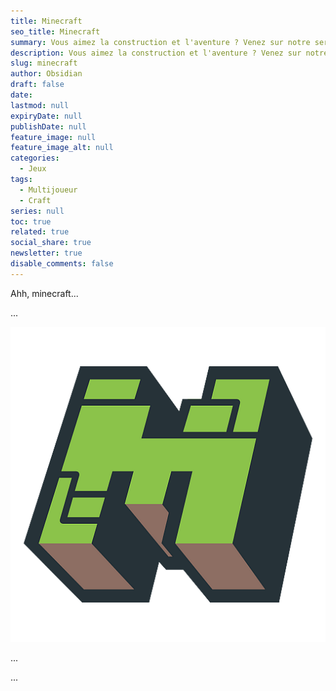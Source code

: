 ```yaml
---
title: Minecraft
seo_title: Minecraft
summary: Vous aimez la construction et l'aventure ? Venez sur notre serveur Minecraft !
description: Vous aimez la construction et l'aventure ? Venez sur notre serveur Minecraft !
slug: minecraft
author: Obsidian
draft: false
date: 
lastmod: null
expiryDate: null
publishDate: null
feature_image: null
feature_image_alt: null
categories:
  - Jeux
tags:
  - Multijoueur
  - Craft
series: null
toc: true
related: true
social_share: true
newsletter: true
disable_comments: false
---
```


Ahh, minecraft...

...

![Minecraft game](./logo.png)

...

...
